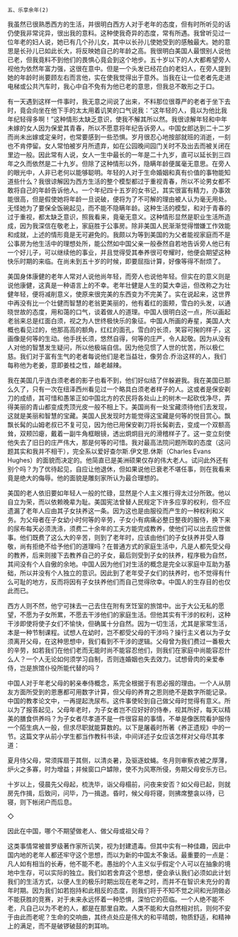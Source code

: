     五、乐享余年(2) 

   我虽然已很熟悉西方的生活，并很明白西方人对于老年的态度，但有时所听见的话仍使我非常诧异，很出我的意料。这种使我奇异的态度，常有所遇。我曾听见过一位年老的妇人说，她已有几个孙儿女，其中以长孙儿使她受到的感触最大。她的意思是长孙儿已如此长大，将反映她自己的年龄之高。我很明白美国人最恨别人说他已老，但我竟料不到他们的畏惧心竟会到这个地步。五十岁以下的人大都希望旁人视他为依然年富力强，这很在意中。但是一个头发已经花白的老妇人，在旁人提到她的年龄时尚要顾左右而言他，实在使我觉得出于意外。当我在让一位老者先走进电梯或公共汽车时，我心中自不免有为他已老的意思，但我总不敢形之于口。

   有一天遇到这样一件事时，我无意之间说了出来，不料那位很尊严的老者于坐下去时，竟会向坐在他下手的太太用着讥笑的口气说我：“这年轻的人，竟以为他比我年纪轻得多啊！”这种情形太缺乏意识，使我不解其所以然。我很谅解年轻和中年未嫁的女人因为保爱其青春，所以不愿意将年纪告诉旁人。中国女郎达到二十二岁而尚未出嫁或定亲时，也常要感到一些恐惧。岁月很忍心地按部就班的消逝，一刻也不肯停留。女人常怕被岁月所遗弃，如在公园晚间园门关时不及出去而被关闭在里边一般。因此常有人说，女人一生中最长的一年是二十九岁，直可以延长到三四年之久而依然是二十九岁。但除了这种情形以外，隐瞒年龄便属毫无意思。在旁人的眼光中，人非已老何以能够聪明。年轻的人对于生命婚姻和真有价值的事物能知道些什么？我很谅解因为西方生活的整个模型都过于重视青春，所以不论男女都不敢将自己的年龄告诉他人。一个年纪四十五岁的女书记，其实很富有精力，办事效能很高，但是假使她将年龄一旦说破，便将为了不可解的理由被人认为毫无用处。无怪她为了要保全饭碗起见，而不能不隐瞒年龄。这种生活的模型，和对于青春的过于重视，都太缺乏意识，照我看来，竟毫无意义。这种情形显然是职业生活所造成，因为我深信在敬老上，家庭胜于公事房。除非美国人民渐渐觉得憎嫌工作效能和成就，上述的情形竟是无可避免的。我颇以为等到美国的为父者能视家庭而不是公事房为他生活中的理想处所，能公然如中国父亲一般泰然自若地告诉旁人他已有一个好儿子，可以继续他的事业，并且觉得受其奉养很可夸耀时，他便会期望这种快乐时期的来临。在尚未到五十岁的时候，即要屈指计算，好像等得不耐烦了。

   美国身体康健的老年人常对人说他尚年轻，而旁人也说他年轻。但实在的意义则是说他康健，这真是一种语言上的不幸。老年壮健是人生的莫大幸运，但改称之为壮健年轻，便将减削意义，使原来很完美的东西变为不完美了。实在说起来，这世界中再没有比一个壮健而智慧的老翁更美丽的，他有着红的面颊，雪白的头发，以通晓世故的态度，用和蔼的口气，谈着做人的道理。中国人很明白这一点，所以画起老翁来总是红面白须，视之为人世终极快乐的象征。中国人所画的寿星，美国人大概也看见过的，他那高高的额角，红红的面孔，雪白的长须，笑容可掬的样子，这画像是何等的生动。他手抚长须，悠然自得，何等的庄严，令人起敬。因为从没有人对他的智慧发生疑问，所以他极端自信。因为他见惯了人世的忧苦，所以极仁慈。我们对于富有生气的老者每说他们是老当益壮，像劳合.乔治这样的人，我们每称他为老姜，意即姜桂之性，越老越辣。

   我在美国几乎连白须老者的影子也看不到，他们好似结了伴躲避我。我在美国已那么久了，只有一次在纽泽西州看见过一个略具白须老者样子的人。这或者是保安剃刀的成绩，其可惜和愚笨正如中国北方的农民将各处山上的树木一起砍伐净尽，弄得美丽的青山都变成秃顶光皮一般不相上下。美国尚有一处宝藏须待他们去发现，这就是美丽和智慧的宝藏。美国人民发现时方能觉得这宝藏是何等的悦目赏心。飘飘长髯的山姆老叔已不复可见，因为他已用保安剃刀将长髯剃去，变成一个双额高耸，双颊凹瘪，戴着一副牛角框眼镜，透出炯炯目光的滑稽样子了。这一变立刻使他失去了旧日的庄严伟大，那是何等的可惜。我对最高法院问题所取的态度（这问题其实和我并不相干），完全系以爱好查尔斯.伊文思.休斯（Charles Evans Hughes）的面貌而决定的。他简直已是美洲硕果仅存的伟大老人。试问此外还有别个吗？为了优待起见，自应让他退休，但如果说他已衰老不堪任事，则在我看来竟是绝大的侮辱。他的面貌是雕刻家所认为最合理想的。

   美国的老人依旧要如年轻人一般的忙碌，显然是个人主义推行得太过分所致。他以自立为荣，而以依赖晚辈为耻。美国宪法曾替人民规定下许多应享的权利，但不应遗漏了老年人应由其子女扶养这一条。因为这也是由服役而产生的一种权利和义务。为父母者在子女幼小时何等的辛劳，子女小有病痛必整日整夜的服侍，换下来的尿布每天必须洗涤，须费二十余年的工夫方能完成教养，使他们可以出去应世做事。他们既费了这么大的辛苦，则到了老年时，应该由他们的子女扶养并受人尊敬，尚有拒绝不给予他们的道理吗？在普通方式的家庭生活中，凡是人都先受父母的教养，后来则接下去教养自己的子女，最后则受到子女的扶养，程序极为自然，其间没有个人自傲的余地。中国人因为他们对生活的概念是完全以家庭中互助为基础，所以并没有个人独立的意识。因此到了老年受子女们的扶养时，也不觉得有什么可耻的地方，反而将因有子女扶养他们而自己觉得欣幸。中国人的生存目的也仅此而已。

   西方人则不然，他宁可抹去一己去住在附有烹饪室的旅馆中。出于大公无私的愿望，不愿为子女所累，不愿去干涉他们的家庭生活。但他其实有干涉的权利，这种干涉即使将使子女们不愉快，但确属十分自然。因为一切生活，尤其是家常生活，本是一种节制课程。试想人在幼时，岂不都受父母的干涉吗？操行主义者以为子女须离开父母，在这种思想中，我们看到不干涉的逻辑。父母曾为我们费过一番极大的辛劳，如若我们在他们老而无能时尚不能容忍他们，则我们在家庭中尚能容忍什么人？一个人无论如何须学习自制，否则连婚姻也失去效力。试想骨肉的亲爱奉侍，岂是旅馆仆役所能代替的吗？

   中国人对于年老父母的躬亲奉侍概念，系完全根据于有恩必报的理由。一个人从朋友方面所受到的恩惠都可用数字计算，但父母的养育之恩则绝不是数字所能记录。中国的教孝论文中，一再提起洗尿布。这件事使轮到自己做父母时觉得有意义。所以为了报答起见，父母年老时，为子女者岂不应好好的侍奉，视其所好，每天以精美的膳食供养吗？为子女者尽孝道不是一件很容易的事情，不单是像医院看护服侍一个陌生病人一般，但求尽职就能算数的。以下是屠羲时所著《养正遗规》中的一节。这篇文字从前小学生都当作教科书读，中间详述子女应该怎样对父母尽其孝道：

   夏月侍父母，常须挥扇于其侧，以清炎暑，及驱逐蚊蝇。冬月则审察衣被之厚薄，炉火之多寡，时为增益；并候窗口户罅隙，使不为风寒所侵，务期父母安乐方已。

   十岁以上，侵晨先父母起，梳洗毕，诣父母榻前，问夜来安否？如父母已起，则就房先作揖，后致问，问毕，乃一揖退。昏时，候父母将寝，则拂席整衾以待，已寝，则下帐闭户而后息。

   ◇

   因此在中国，哪个不期望做老人、做父母或祖父母？

   这类事情常被普罗级著作家所讥笑，视为封建遗毒。但其中实有一种佳趣，因此中国内地的老年人都还牢守这个思想，而以为新的中国太不象话。最重要的一点是：凡人如有相当的长寿，他不能不老。愚拙的个人主义似乎假定个人可以在抽象的境地中生存，可以实际的独立。我们如若舍弃这个思想，便会承认我们必须如此计划我们的生活方式，以便人生的极乐时期出现在老年之时，而并不在智识未充分的青年时期。因为我们如若抱持和此相反的态度，则我们将于不知不觉之间和光阴做必不能获胜的竞赛，对于未来永远怀着一种恐惧，深怕它的莅临。一个人绝不能不老，凡自己以为不老的人，都是在那里自欺。人类不能和大自然相对抗，则何不安于由此而老呢？生命的交响曲，其终点处应是伟大的和平晴朗，物质舒适，和精神上的满足，而不是破锣破鼓的刺耳响。

